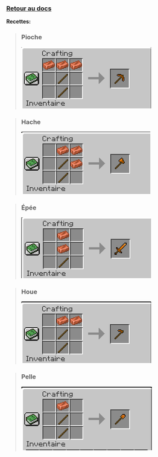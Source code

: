 [<h3>Retour au docs</h3>](../README.md#outils-en-cuivre)

**Recettes:**

>### Pioche
>![Recette](../images/image45.png)

>### Hache
>![Recette](../images/image22.png)

>### Épée
>![Recette](../images/image53.png)

>### Houe
>![Recette](../images/image29.png)

>### Pelle
>![Recette](../images/image26.png)

